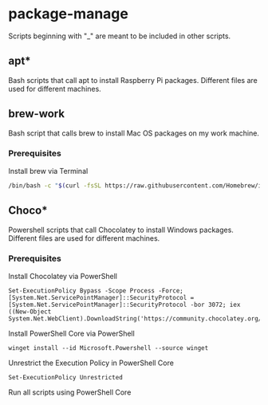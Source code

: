 # package-manage

Scripts beginning with "_" are meant to be included in other scripts.

## apt*

Bash scripts that call apt to install Raspberry Pi packages. Different files are used for different machines.

## brew-work

Bash script that calls brew to install Mac OS packages on my work machine.

### Prerequisites

Install brew via Terminal

```zsh
/bin/bash -c "$(curl -fsSL https://raw.githubusercontent.com/Homebrew/install/HEAD/install.sh)"
```

## Choco*

Powershell scripts that call Chocolatey to install Windows packages. Different files are used for different machines.

### Prerequisites

Install Chocolatey via PowerShell

```pwsh
Set-ExecutionPolicy Bypass -Scope Process -Force; [System.Net.ServicePointManager]::SecurityProtocol = [System.Net.ServicePointManager]::SecurityProtocol -bor 3072; iex ((New-Object System.Net.WebClient).DownloadString('https://community.chocolatey.org/install.ps1'))
```

Install PowerShell Core via PowerShell

```pwsh
winget install --id Microsoft.Powershell --source winget
```

Unrestrict the Execution Policy in PowerShell Core

```pwsh
Set-ExecutionPolicy Unrestricted
```

Run all scripts using PowerShell Core
